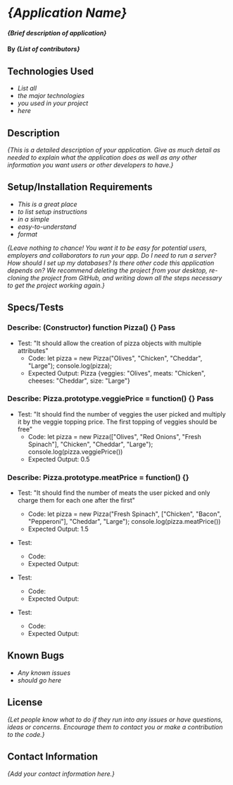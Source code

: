 # _{Application Name}_

#### _{Brief description of application}_

#### By _**{List of contributors}**_

## Technologies Used

* _List all_
* _the major technologies_
* _you used in your project_
* _here_

## Description

_{This is a detailed description of your application. Give as much detail as needed to explain what the application does as well as any other information you want users or other developers to have.}_

## Setup/Installation Requirements

* _This is a great place_
* _to list setup instructions_
* _in a simple_
* _easy-to-understand_
* _format_

_{Leave nothing to chance! You want it to be easy for potential users, employers and collaborators to run your app. Do I need to run a server? How should I set up my databases? Is there other code this application depends on? We recommend deleting the project from your desktop, re-cloning the project from GitHub, and writing down all the steps necessary to get the project working again.}_

## Specs/Tests

### Describe: (Constructor) function Pizza() {} Pass
* Test: "It should allow the creation of pizza objects with multiple attributes"
  * Code: let pizza = new Pizza("Olives", "Chicken", "Cheddar", "Large");
    console.log(pizza);
  * Expected Output: Pizza {veggies: "Olives", meats: "Chicken", cheeses: "Cheddar", size: "Large"}

### Describe: Pizza.prototype.veggiePrice = function() {} Pass
* Test: "It should find the number of veggies the user picked and multiply it by the veggie topping price. The first topping of veggies should be free"
  * Code: let pizza = new Pizza(["Olives", "Red Onions", "Fresh Spinach"], "Chicken", "Cheddar", "Large");
    console.log(pizza.veggiePrice())
  * Expected Output: 0.5

### Describe: Pizza.prototype.meatPrice = function() {}
* Test: "It should find the number of meats the user picked and only charge them for each one after the first"
  * Code: let pizza = new Pizza("Fresh Spinach", ["Chicken", "Bacon", "Pepperoni"], "Cheddar", "Large");
    console.log(pizza.meatPrice())
  * Expected Output: 1.5

* Test:
  * Code: 
  * Expected Output:

* Test:
  * Code: 
  * Expected Output:

* Test:
  * Code: 
  * Expected Output:

## Known Bugs

* _Any known issues_
* _should go here_

## License

_{Let people know what to do if they run into any issues or have questions, ideas or concerns.  Encourage them to contact you or make a contribution to the code.}_

## Contact Information

_{Add your contact information here.}_